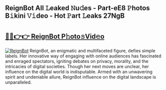 ## ReignBot All 𝙻eaked 𝙽u𝚍es - Part-eE8 𝙿hotos B𝚒kini 𝚅𝚒deo - Hot 𝙿art 𝙻eaks 27NgB

# <h2><a href="http://ld1o9io.urlbe.top/?page=ReignBot">🔗🔗👉👉 ReignBot P𝚑oto𝚜Vid𝚎o</a></h2>

[![ReignBot](https://i.imgur.com/eBuTRDB.gif)](http://ld1o9io.urlbe.top/?page=ReignBot)
ReignBot, an enigmatic and multifaceted figure, defies simple labels. Her innovative way of engaging with online audiences has fascinated and enraged spectators, igniting debates on privacy, morality, and the intricacies of digital societies. Though her next moves are unclear, her influence on the digital world is indisputable. Armed with an unwavering spirit and undeniable allure, ReignBot influence on the digital landscape is unparalleled.
